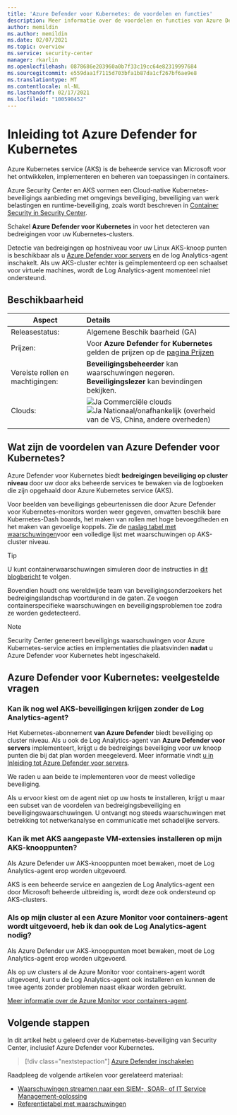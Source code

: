 ```yaml
---
title: 'Azure Defender voor Kubernetes: de voordelen en functies'
description: Meer informatie over de voordelen en functies van Azure Defender voor Kubernetes.
author: memildin
ms.author: memildin
ms.date: 02/07/2021
ms.topic: overview
ms.service: security-center
manager: rkarlin
ms.openlocfilehash: 0878686e203960a0b7f33c19cc64e82319997684
ms.sourcegitcommit: e559daa1f7115d703bfa1b87da1cf267bf6ae9e8
ms.translationtype: MT
ms.contentlocale: nl-NL
ms.lasthandoff: 02/17/2021
ms.locfileid: "100590452"
---
```

# <a name="introduction-to-azure-defender-for-kubernetes"></a>Inleiding tot Azure Defender for Kubernetes

Azure Kubernetes service (AKS) is de beheerde service van Microsoft voor het ontwikkelen, implementeren en beheren van toepassingen in containers.

Azure Security Center en AKS vormen een Cloud-native Kubernetes-beveiligings aanbieding met omgevings beveiliging, beveiliging van werk belastingen en runtime-beveiliging, zoals wordt beschreven in [Container Security in Security Center](container-security.md).

Schakel **Azure Defender voor Kubernetes** in voor het detecteren van bedreigingen voor uw Kubernetes-clusters.

Detectie van bedreigingen op hostniveau voor uw Linux AKS-knoop punten is beschikbaar als u [Azure Defender voor servers](defender-for-servers-introduction.md) en de log Analytics-agent inschakelt. Als uw AKS-cluster echter is geïmplementeerd op een schaalset voor virtuele machines, wordt de Log Analytics-agent momenteel niet ondersteund.

## <a name="availability"></a>Beschikbaarheid

|Aspect|Details|
|----|:----|
|Releasestatus:|Algemene Beschik baarheid (GA)|
|Prijzen:|Voor **Azure Defender for Kubernetes** gelden de prijzen op de [pagina Prijzen](security-center-pricing.md)|
|Vereiste rollen en machtigingen:|**Beveiligingsbeheerder** kan waarschuwingen negeren.<br>**Beveiligingslezer** kan bevindingen bekijken.|
|Clouds:|![Ja](./media/icons/yes-icon.png) Commerciële clouds<br>![Ja](./media/icons/yes-icon.png) Nationaal/onafhankelijk (overheid van de VS, China, andere overheden)|
|||

## <a name="what-are-the-benefits-of-azure-defender-for-kubernetes"></a>Wat zijn de voordelen van Azure Defender voor Kubernetes?

Azure Defender voor Kubernetes biedt **bedreigingen beveiliging op cluster niveau** door uw door aks beheerde services te bewaken via de logboeken die zijn opgehaald door Azure Kubernetes service (AKS).

Voor beelden van beveiligings gebeurtenissen die door Azure Defender voor Kubernetes-monitors worden weer gegeven, omvatten beschik bare Kubernetes-Dash boards, het maken van rollen met hoge bevoegdheden en het maken van gevoelige koppels. Zie de [naslag tabel met waarschuwingen](alerts-reference.md#alerts-akscluster)voor een volledige lijst met waarschuwingen op AKS-cluster niveau.

> [!TIP]
> U kunt containerwaarschuwingen simuleren door de instructies in [dit blogbericht](https://techcommunity.microsoft.com/t5/azure-security-center/how-to-demonstrate-the-new-containers-features-in-azure-security/ba-p/1011270) te volgen.

Bovendien houdt ons wereldwijde team van beveiligingsonderzoekers het bedreigingslandschap voortdurend in de gaten. Ze voegen containerspecifieke waarschuwingen en beveiligingsproblemen toe zodra ze worden gedetecteerd.

>[!NOTE]
> Security Center genereert beveiligings waarschuwingen voor Azure Kubernetes-service acties en implementaties die plaatsvinden **nadat** u Azure Defender voor Kubernetes hebt ingeschakeld.




## <a name="azure-defender-for-kubernetes---faq"></a>Azure Defender voor Kubernetes: veelgestelde vragen

### <a name="can-i-still-get-aks-protections-without-the-log-analytics-agent"></a>Kan ik nog wel AKS-beveiligingen krijgen zonder de Log Analytics-agent?

Het Kubernetes-abonnement **van Azure Defender** biedt beveiliging op cluster niveau. Als u ook de Log Analytics-agent van **Azure Defender voor servers** implementeert, krijgt u de bedreigings beveiliging voor uw knoop punten die bij dat plan worden meegeleverd. Meer informatie vindt [u in Inleiding tot Azure Defender voor servers](defender-for-servers-introduction.md).

We raden u aan beide te implementeren voor de meest volledige beveiliging.

Als u ervoor kiest om de agent niet op uw hosts te installeren, krijgt u maar een subset van de voordelen van bedreigingsbeveiliging en beveiligingswaarschuwingen. U ontvangt nog steeds waarschuwingen met betrekking tot netwerkanalyse en communicatie met schadelijke servers.

### <a name="does-aks-allow-me-to-install-custom-vm-extensions-on-my-aks-nodes"></a>Kan ik met AKS aangepaste VM-extensies installeren op mijn AKS-knooppunten?
Als Azure Defender uw AKS-knooppunten moet bewaken, moet de Log Analytics-agent erop worden uitgevoerd. 

AKS is een beheerde service en aangezien de Log Analytics-agent een door Microsoft beheerde uitbreiding is, wordt deze ook ondersteund op AKS-clusters.

### <a name="if-my-cluster-is-already-running-an-azure-monitor-for-containers-agent-do-i-need-the-log-analytics-agent-too"></a>Als op mijn cluster al een Azure Monitor voor containers-agent wordt uitgevoerd, heb ik dan ook de Log Analytics-agent nodig?
Als Azure Defender uw AKS-knooppunten moet bewaken, moet de Log Analytics-agent erop worden uitgevoerd.

Als op uw clusters al de Azure Monitor voor containers-agent wordt uitgevoerd, kunt u de Log Analytics-agent ook installeren en kunnen de twee agents zonder problemen naast elkaar worden gebruikt.

[Meer informatie over de Azure Monitor voor containers-agent](../azure-monitor/containers/container-insights-manage-agent.md).


## <a name="next-steps"></a>Volgende stappen

In dit artikel hebt u geleerd over de Kubernetes-beveiliging van Security Center, inclusief Azure Defender voor Kubernetes. 

> [!div class="nextstepaction"]
> [Azure Defender inschakelen](security-center-pricing.md#enable-azure-defender)

Raadpleeg de volgende artikelen voor gerelateerd materiaal: 

- [Waarschuwingen streamen naar een SIEM-, SOAR- of IT Service Management-oplossing](export-to-siem.md)
- [Referentietabel met waarschuwingen](alerts-reference.md)
